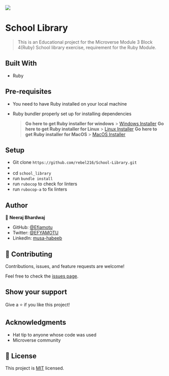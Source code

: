 ![](https://img.shields.io/badge/Microverse-blueviolet)

# School Library

> This is an Educational project for the Microverse Module 3 Block 4(Ruby) School library exercise, requirement for the Ruby Module.



## Built With

- Ruby

## Pre-requisites

- You need to have Ruby installed on your local machine
- Ruby bundler properly set up for installing dependencies

  > **Go here to get Ruby installer for windows** > [Windows Installer](https://rubyinstaller.org/)
  > **Go here to get Ruby installer for Linux** > [Linux Installer](https://www.ruby-lang.org/en/documentation/installation/)
  > **Go here to get Ruby installer for MacOS** > [MacOS Installer](https://www.ruby-lang.org/en/documentation/installation/)
## Setup

- Git clone `https://github.com/rebel216/School-Library.git`
- 
- cd `school_library`
- run `bundle install`
- run `rubocop` to check for linters
- run `rubocop-a` to fix linters


## Author

👤 **Neeraj Bhardwaj**

- GitHub: [@Efiamotu](https://github.com/rebel216)
- Twitter: [@EFYAMOTU](https://twitter.com/rebel216)
- LinkedIn: [musa-habeeb](https://www.linkedin.com/in/neerajbhardwaj216/)

## 🤝 Contributing

Contributions, issues, and feature requests are welcome!

Feel free to check the [issues page](../../issues/).

## Show your support

Give a ⭐️ if you like this project!

## Acknowledgments

- Hat tip to anyone whose code was used
- Microverse community

## 📝 License

This project is [MIT](./LICENSE) licensed.